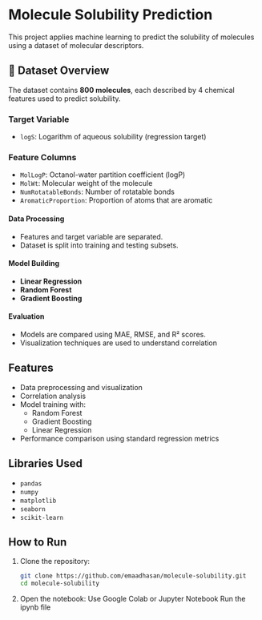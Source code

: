 # Molecule Solubility Prediction

This project applies machine learning to predict the solubility of molecules using a dataset of molecular descriptors. 

## 🧪 Dataset Overview

The dataset contains **800 molecules**, each described by 4 chemical features used to predict solubility.

### Target Variable
- `logS`: Logarithm of aqueous solubility (regression target)

### Feature Columns
- `MolLogP`: Octanol-water partition coefficient (logP)
- `MolWt`: Molecular weight of the molecule
- `NumRotatableBonds`: Number of rotatable bonds
- `AromaticProportion`: Proportion of atoms that are aromatic

#### Data Processing
- Features and target variable are separated.
- Dataset is split into training and testing subsets.

#### Model Building
- **Linear Regression**
- **Random Forest**
- **Gradient Boosting**

#### Evaluation
- Models are compared using MAE, RMSE, and R² scores.
- Visualization techniques are used to understand correlation 

## Features
- Data preprocessing and visualization
- Correlation analysis
- Model training with:
  - Random Forest
  - Gradient Boosting
  - Linear Regression
- Performance comparison using standard regression metrics

## Libraries Used
- `pandas`
- `numpy`
- `matplotlib`
- `seaborn`
- `scikit-learn`

## How to Run

1. Clone the repository:
   ```bash
   git clone https://github.com/emaadhasan/molecule-solubility.git
   cd molecule-solubility
2. Open the notebook:
   Use Google Colab or Jupyter Notebook
   Run the ipynb file
